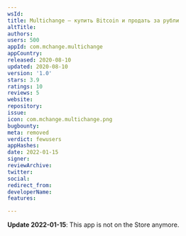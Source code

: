 ```yaml
---
wsId: 
title: Multichange – купить Bitcoin и продать за рубли
altTitle: 
authors: 
users: 500
appId: com.mchange.multichange
appCountry: 
released: 2020-08-10
updated: 2020-08-10
version: '1.0'
stars: 3.9
ratings: 10
reviews: 5
website: 
repository: 
issue: 
icon: com.mchange.multichange.png
bugbounty: 
meta: removed
verdict: fewusers
appHashes: 
date: 2022-01-15
signer: 
reviewArchive: 
twitter: 
social: 
redirect_from: 
developerName: 
features: 

---
```


**Update 2022-01-15**: This app is not on the Store anymore.
